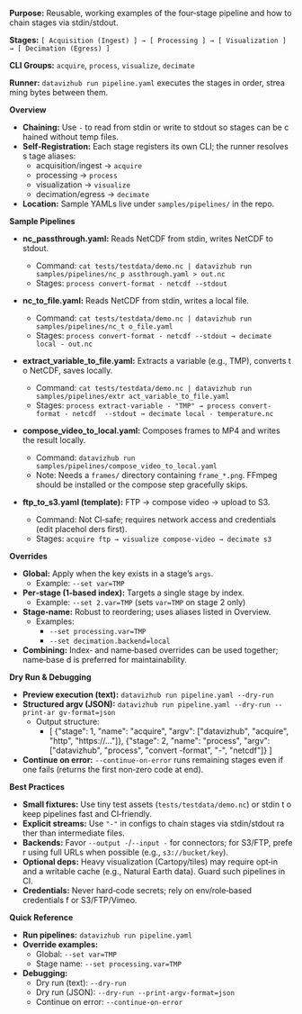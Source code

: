 **Purpose:** Reusable, working examples of the four‑stage pipeline and how to 
chain stages via stdin/stdout.

**Stages:** `[ Acquisition (Ingest) ] → [ Processing ] → [ Visualization ] → [
 Decimation (Egress) ]`

**CLI Groups:** `acquire`, `process`, `visualize`, `decimate`

**Runner:** `datavizhub run pipeline.yaml` executes the stages in order, strea
ming bytes between them.

**Overview**

- **Chaining:** Use `-` to read from stdin or write to stdout so stages can be c
hained without temp files.
- **Self‑Registration:** Each stage registers its own CLI; the runner resolves s
tage aliases:
  - acquisition/ingest → `acquire`
  - processing → `process`
  - visualization → `visualize`
  - decimation/egress → `decimate`
- **Location:** Sample YAMLs live under `samples/pipelines/` in the repo.

**Sample Pipelines**

- **nc_passthrough.yaml:** Reads NetCDF from stdin, writes NetCDF to stdout.
  - Command: `cat tests/testdata/demo.nc | datavizhub run samples/pipelines/nc_p
assthrough.yaml > out.nc`
  - Stages: `process convert-format - netcdf --stdout`

- **nc_to_file.yaml:** Reads NetCDF from stdin, writes a local file.
  - Command: `cat tests/testdata/demo.nc | datavizhub run samples/pipelines/nc_t
o_file.yaml`
  - Stages: `process convert-format - netcdf --stdout → decimate local - out.nc`

- **extract_variable_to_file.yaml:** Extracts a variable (e.g., TMP), converts t
o NetCDF, saves locally.
  - Command: `cat tests/testdata/demo.nc | datavizhub run samples/pipelines/extr
act_variable_to_file.yaml`
  - Stages: `process extract-variable - "TMP" → process convert-format - netcdf 
--stdout → decimate local - temperature.nc`

- **compose_video_to_local.yaml:** Composes frames to MP4 and writes the result 
locally.
  - Command: `datavizhub run samples/pipelines/compose_video_to_local.yaml`
  - Note: Needs a `frames/` directory containing `frame_*.png`. FFmpeg should be
 installed or the compose step gracefully skips.

- **ftp_to_s3.yaml (template):** FTP → compose video → upload to S3.
  - Command: Not CI‑safe; requires network access and credentials (edit placehol
ders first).
  - Stages: `acquire ftp → visualize compose-video → decimate s3`

**Overrides**

- **Global:** Apply when the key exists in a stage’s `args`.
  - Example: `--set var=TMP`
- **Per‑stage (1‑based index):** Targets a single stage by index.
  - Example: `--set 2.var=TMP` (sets `var=TMP` on stage 2 only)
- **Stage‑name:** Robust to reordering; uses aliases listed in Overview.
  - Examples:
    - `--set processing.var=TMP`
    - `--set decimation.backend=local`
- **Combining:** Index‑ and name‑based overrides can be used together; name‑base
d is preferred for maintainability.

**Dry Run & Debugging**

- **Preview execution (text):** `datavizhub run pipeline.yaml --dry-run`
- **Structured argv (JSON):** `datavizhub run pipeline.yaml --dry-run --print-ar
gv-format=json`
  - Output structure:
    - [
      {"stage": 1, "name": "acquire", "argv": ["datavizhub", "acquire", "http", 
"https://..."]},
      {"stage": 2, "name": "process", "argv": ["datavizhub", "process", "convert
-format", "-", "netcdf"]}
    ]
- **Continue on error:** `--continue-on-error` runs remaining stages even if one
 fails (returns the first non‑zero code at end).

**Best Practices**

- **Small fixtures:** Use tiny test assets (`tests/testdata/demo.nc`) or stdin t
o keep pipelines fast and CI‑friendly.
- **Explicit streams:** Use `"-"` in configs to chain stages via stdin/stdout ra
ther than intermediate files.
- **Backends:** Favor `--output -`/`--input -` for connectors; for S3/FTP, prefe
r using full URLs when possible (e.g., `s3://bucket/key`).
- **Optional deps:** Heavy visualization (Cartopy/tiles) may require opt‑in and 
a writable cache (e.g., Natural Earth data). Guard such pipelines in CI.
- **Credentials:** Never hard‑code secrets; rely on env/role‑based credentials f
or S3/FTP/Vimeo.

**Quick Reference**

- **Run pipelines:** `datavizhub run pipeline.yaml`
- **Override examples:**
  - Global: `--set var=TMP`
  - Stage name: `--set processing.var=TMP`
- **Debugging:**
  - Dry run (text): `--dry-run`
  - Dry run (JSON): `--dry-run --print-argv-format=json`
  - Continue on error: `--continue-on-error`